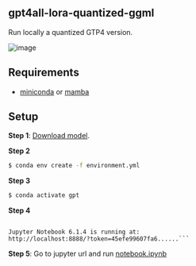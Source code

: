 

## gpt4all-lora-quantized-ggml

Run locally a quantized GTP4 version.

![image](https://user-images.githubusercontent.com/962480/232643607-94110229-8594-427a-8edf-e60b57fbc97e.png)

## Requirements

* [miniconda](https://docs.conda.io/en/latest/miniconda.html) or [mamba](https://github.com/mamba-org/mamba)

## Setup

**Step 1**: [Download model](https://the-eye.eu/public/AI/models/nomic-ai/gpt4all/gpt4all-lora-quantized-ggml.bin).

**Step 2**

```bash
$ conda env create -f environment.yml
```

**Step 3**

```bash
$ conda activate gpt
```

**Step 4** 

```bash$ jupyter lab

Jupyter Notebook 6.1.4 is running at:
http://localhost:8888/?token=45efe99607fa6......```
```

**Step 5**: Go to jupyter url and run [notebook.ipynb](https://github.com/adrianmarino/gpt4-quantized/blob/master/notebook.ipynb)
